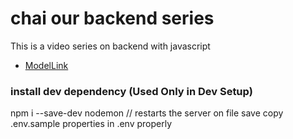 # chai our backend series

This is a video series on backend with javascript
- [ModelLink](https://app.eraser.io/workspace/YtPqZ1VogxGy1jzIDkzj)

### install dev dependency (Used Only in Dev Setup)
npm i --save-dev nodemon // restarts the server on file save
copy .env.sample properties in .env properly